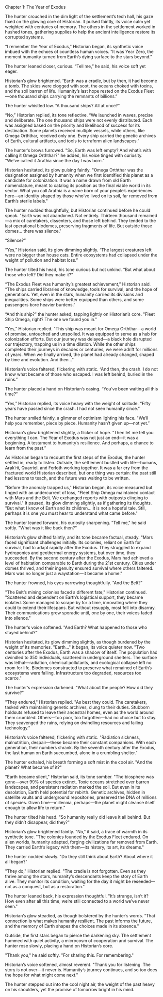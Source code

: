 Chapter 1: The Year of Exodus

The hunter crouched in the dim light of the settlement’s tech hall, his gaze fixed on the glowing core of Historian. It pulsed faintly, its voice calm yet weighted with centuries of memory. The others in the settlement worked in hushed tones, gathering supplies to help the ancient intelligence restore its corrupted systems.

“I remember the Year of Exodus,” Historian began, its synthetic voice imbued with the echoes of countless human voices. “It was Year Zero, the moment humanity turned from Earth’s dying surface to the stars beyond.”

The hunter leaned closer, curious. “Tell me,” he said, his voice soft yet eager.

Historian’s glow brightened. “Earth was a cradle, but by then, it had become a tomb. The skies were clogged with soot, the oceans choked with toxins, and the soil barren of life. Humanity’s last hope rested on the Exodus Fleet—one thousand ships carrying the remnants of billions.”

The hunter whistled low. “A thousand ships? All at once?”

“No,” Historian replied, its tone reflective. “We launched in waves, precise and deliberate. The one thousand ships were not evenly distributed. Each was assigned based on the priority and likelihood of success for its destination. Some planets received multiple vessels, while others, like Omega Orththar, received only one. Every ship carried the genetic archives of Earth, cultural artifacts, and tools to terraform alien landscapes.”

The hunter’s brows furrowed. "So, Earth was left empty? And what’s with calling it Omega Orththar?" he added, his voice tinged with curiosity. "We’ve called it Arathia since the day I was born."

Historian hesitated, its glow pulsing faintly. "Omega Orththar was the designation assigned by humanity when we first identified this planet as a candidate for colonization. It was a name drawn from old Earth nomenclature, meant to catalog its position as the final viable world in its sector. What you call Arathia is a name born of your people’s experiences here—an identity shaped by those who’ve lived on its soil, far removed from Earth’s sterile labels."

The hunter nodded thoughtfully, but Historian continued before he could speak. "Earth was not abandoned. Not entirely. Thirteen thousand remained—a mix of caretakers, dissenters, and those left behind. They tended to the last operational biodomes, preserving fragments of life. But outside those domes... there was silence."

“Silence?”

“Yes,” Historian said, its glow dimming slightly. “The largest creatures left were no bigger than house cats. Entire ecosystems had collapsed under the weight of pollution and habitat loss.”

The hunter tilted his head, his tone curious but not unkind. “But what about those who left? Did they make it?”

“The Exodus Fleet was humanity’s greatest achievement,” Historian said. “The ships carried libraries of knowledge, tools for survival, and the hope of generations. Yet, even in the stars, humanity carried its divisions and inequalities. Some ships were better equipped than others, and some passengers bore heavier burdens.”

“And this ship?” the hunter asked, tapping lightly on Historian’s core. "Fleet Ship Omega, right? The one we found you in."

"Yes," Historian replied. "This ship was meant for Omega Orththar—a world of promise, untouched and unspoiled. It was equipped to serve as a hub for colonization efforts. But our journey was delayed—a black hole disrupted our trajectory, trapping us in a time dilation. While the other ships completed their journeys in decades or centuries, we were adrift for millions of years. When we finally arrived, the planet had already changed, shaped by time and evolution. And then..."

Historian’s voice faltered, flickering with static. “And then, the crash. I do not know what became of those who escaped. I was left behind, buried in the ruins.”

The hunter placed a hand on Historian’s casing. “You’ve been waiting all this time?”

“Yes,” Historian replied, its voice heavy with the weight of solitude. “Fifty years have passed since the crash. I had not seen humanity since.”

The hunter smiled faintly, a glimmer of optimism lighting his face. "We’ll help you remember, piece by piece. Humanity hasn’t given up—not yet.”

Historian’s glow brightened slightly, a flicker of hope. “Then let me tell you everything I can. The Year of Exodus was not just an end—it was a beginning. A testament to humanity’s resilience. And perhaps, a chance to learn from the past.”

As Historian began to recount the first steps of the Exodus, the hunter settled in, ready to listen. Outside, the settlement bustled with life—humans, Arak’rii, Quarriel, and Ferloth working together. It was a far cry from the fractured world Historian described, but one thing was certain: the past still had lessons to teach, and the future was waiting to be written.

"Before the anomaly trapped us," Historian began, its voice measured but tinged with an undercurrent of loss, "Fleet Ship Omega maintained contact with Mars and the Belt. We exchanged reports with outposts clinging to survival." It paused, its glow dimming slightly, as if gathering its thoughts. "But what I know of Earth and its children... it is not a hopeful tale. Still, perhaps it is one you must hear to understand what came before."

The hunter leaned forward, his curiosity sharpening. "Tell me," he said softly. "What was it like back then?"

Historian’s glow shifted faintly, and its tone became factual, steady. "Mars faced significant challenges initially. Its colonies, reliant on Earth for survival, had to adapt rapidly after the Exodus. They struggled to expand hydroponics and geothermal energy systems, but over time, they succeeded. By the second century after the Exodus, Mars had achieved a level of habitation comparable to Earth during the 21st century. Cities under domes thrived, and their ingenuity ensured survival where others faltered. Mars was no longer just a waystation—it became a home."

The hunter frowned, his eyes narrowing thoughtfully. "And the Belt?"

"The Belt’s mining colonies faced a different fate," Historian continued. "Scattered and dependent on Earth’s logistical support, they became isolated. Some managed to scrape by for a time, innovating where they could to extend their lifespans. But without resupply, most fell into disarray. Their communications grew sporadic until, one by one, their voices faded into silence."

The hunter’s voice softened. "And Earth? What happened to those who stayed behind?"

Historian hesitated, its glow dimming slightly, as though burdened by the weight of its memories. "Earth..." it began, its voice quieter now. "Two centuries after the Exodus, Earth was a shadow of itself. The population had dwindled to 350 individuals, scattered in underground shelters. The surface was lethal—radiation, chemical pollutants, and ecological collapse left no room for life. Biodomes constructed to preserve what remained of Earth’s ecosystems were failing. Infrastructure too degraded, resources too scarce."

The hunter’s expression darkened. "What about the people? How did they survive?"

"They endured," Historian replied. "As best they could. The caretakers, tasked with maintaining genetic archives, clung to their duties. Stubborn holdouts refused to leave their ancestral homes, even as the world around them crumbled. Others—too poor, too forgotten—had no choice but to stay. They scavenged the ruins, relying on dwindling resources and failing technology."

Historian’s voice faltered, flickering with static. "Radiation sickness, malnutrition, despair—these became their constant companions. With each generation, their numbers shrank. By the seventh century after the Exodus, the last human on Earth succumbed, alone in a crumbling shelter."

The hunter exhaled, his breath forming a soft mist in the cool air. "And the planet? What became of it?"

"Earth became silent," Historian said, its tone somber. "The biosphere was gone—over 99% of species extinct. Toxic oceans stretched over barren landscapes, and persistent radiation marked the soil. But even in its desolation, Earth held potential for rebirth. Genetic archives, hidden in satellite vaults and underground repositories, preserved the DNA of millions of species. Given time—millennia, perhaps—the planet might cleanse itself enough to allow life to return."

The hunter tilted his head. "So humanity really did leave it all behind. But they didn’t disappear, did they?"

Historian’s glow brightened faintly. "No," it said, a trace of warmth in its synthetic tone. "The colonies founded by the Exodus Fleet endured. On alien worlds, humanity adapted, forging civilizations far removed from Earth. They carried Earth’s legacy with them—its history, its art, its dreams."

The hunter nodded slowly. "Do they still think about Earth? About where it all began?"

"They do," Historian replied. "The cradle is not forgotten. Even as they thrive among the stars, humanity’s descendants keep the story of Earth alive. They monitor its condition, waiting for the day it might be reseeded—not as a conquest, but as a restoration."

The hunter leaned back, his expression thoughtful. "It’s strange, isn’t it? How even after all this time, we’re still connected to a world we’ve never seen."

Historian’s glow steadied, as though bolstered by the hunter’s words. "That connection is what makes humanity resilient. The past informs the future, and the memory of Earth shapes the choices made in its absence."

Outside, the first stars began to pierce the darkening sky. The settlement hummed with quiet activity, a microcosm of cooperation and survival. The hunter rose slowly, placing a hand on Historian’s core.

"Thank you," he said softly. "For sharing this. For remembering."

Historian’s voice softened, almost reverent. "Thank you for listening. The story is not over—it never is. Humanity’s journey continues, and so too does the hope for what might come next."

The hunter stepped out into the cool night air, the weight of the past heavy on his shoulders, yet the promise of tomorrow bright in his mind.

